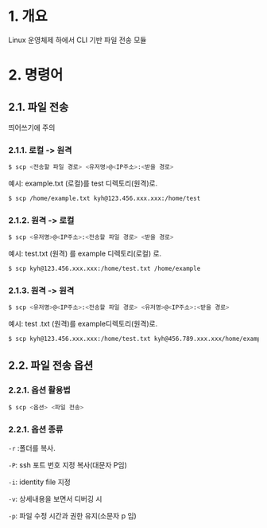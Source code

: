 # 1. 개요

Linux 운영체제 하에서 CLI 기반 파일 전송 모듈

# 2. 명령어

## 2.1. 파일 전송

띄어쓰기에 주의

### 2.1.1. 로컬 -> 원격

```bash
$ scp <전송할 파일 경로> <유저명>@<IP주소>:<받을 경로>
```

예시: example.txt (로컬)를 test 디렉토리(원격)로.

```bash
$ scp /home/example.txt kyh@123.456.xxx.xxx:/home/test
```

### 2.1.2. 원격 -> 로컬

```bash
$ scp <유저명>@<IP주소>:<전송할 파일 경로> <받을 경로>
```

예시: test.txt (원격) 를 example 디렉토리(로컬) 로.

```bash
$ scp kyh@123.456.xxx.xxx:/home/test.txt /home/example
```

### 2.1.3. 원격 -> 원격

```bash
$ scp <유저명>@<IP주소>:<전송할 파일 경로> <유저명>@<IP주소>:<받을 경로>
```

예시: test .txt (원격)를 example디렉토리(원격)로.

```bash
$ scp kyh@123.456.xxx.xxx:/home/test.txt kyh@456.789.xxx.xxx/home/example.txt 
```

## 2.2. 파일 전송 옵션

### 2.2.1. 옵션 활용법

```bash
$ scp <옵션> <파일 전송>
```

### 2.2.1. 옵션 종류

`-r` :폴더를 복사. 

`-P`: ssh 포트 번호 지정 복사(대문자 P임)

`-i`: identity file 지정

`-v`: 상세내용을 보면서 디버깅 시 

`-p`: 파일 수정 시간과 권한 유지(소문자 p 임)

### 

